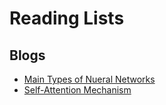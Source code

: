 # Reading Lists

## Blogs 

- [Main Types of Nueral Networks](https://medium.com/towards-artificial-intelligence/main-types-of-neural-networks-and-its-applications-tutorial-734480d7ec8e)
- [Self-Attention Mechanism](https://towardsdatascience.com/illustrated-self-attention-2d627e33b20a)
